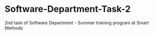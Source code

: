# Software-Department-Task-2
2nd task of Software Department - Summer training program at Smart Methods
